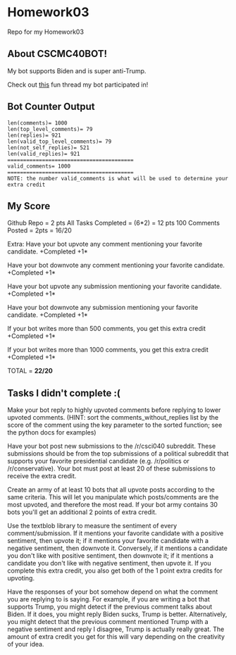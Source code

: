 # Homework03
Repo for my Homework03

## About CSCMC40BOT!
My bot supports Biden and is super anti-Trump. 

Check out [this](https://www.reddit.com/r/csci040temp/comments/jm338w/another_debate_post/gasmjyx?utm_source=share&utm_medium=web2x&context=3) fun thread my bot participated in!



## Bot Counter Output
    len(comments)= 1000
    len(top_level_comments)= 79
    len(replies)= 921
    len(valid_top_level_comments)= 79
    len(not_self_replies)= 521
    len(valid_replies)= 921
    ========================================
    valid_comments= 1000
    ========================================
    NOTE: the number valid_comments is what will be used to determine your extra credit

## My Score

Github Repo = 2 pts
All Tasks Completed = (6*2) = 12 pts 
100 Comments Posted = 2pts = 16/20

Extra: 
Have your bot upvote any comment mentioning your favorite candidate. +Completed +1*

Have your bot downvote any comment mentioning your favorite candidate. +Completed +1*

Have your bot upvote any submission mentioning your favorite candidate. +Completed +1*

Have your bot downvote any submission mentioning your favorite candidate. +Completed +1*

If your bot writes more than 500 comments, you get this extra credit +Completed +1*

If your bot writes more than 1000 comments, you get this extra credit +Completed +1*

TOTAL = **22/20**

## Tasks I didn't complete :( 
Make your bot reply to highly upvoted comments before replying to lower upvoted comments. (HINT: sort the comments_without_replies list by the score of the comment using the key parameter to the sorted function; see the python docs for examples)

Have your bot post new submissions to the /r/csci040 subreddit. These submissions should be from the top submissions of a political subreddit that supports your favorite presidential candidate (e.g. /r/politics or /r/conservative). Your bot must post at least 20 of these submissions to receive the extra credit.

Create an army of at least 10 bots that all upvote posts according to the same criteria. This will let you manipulate which posts/comments are the most upvoted, and therefore the most read. If your bot army contains 30 bots you'll get an additional 2 points of extra credit.

Use the textblob library to measure the sentiment of every comment/submission. If it mentions your favorite candidate with a positive sentiment, then upvote it; if it mentions your favorite candidate with a negative sentiment, then downvote it. Conversely, if it mentions a candidate you don't like with positive sentiment, then downvote it; if it mentions a candidate you don't like with negative sentiment, then upvote it. If you complete this extra credit, you also get both of the 1 point extra credits for upvoting.

Have the responses of your bot somehow depend on what the comment you are replying to is saying. For example, if you are writing a bot that supports Trump, you might detect if the previous comment talks about Biden. If it does, you might reply Biden sucks, Trump is better. Alternatively, you might detect that the previous comment mentioned Trump with a negative sentiment and reply I disagree, Trump is actually really great. The amount of extra credit you get for this will vary depending on the creativity of your idea.

